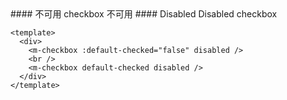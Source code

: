 <cn>
#### 不可用
checkbox 不可用
</cn>

<us>
#### Disabled
Disabled checkbox
</us>

```vue
<template>
  <div>
    <m-checkbox :default-checked="false" disabled />
    <br />
    <m-checkbox default-checked disabled />
  </div>
</template>
```
